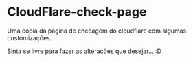 # CloudFlare-check-page
Uma cópia da página de checagem do cloudflare com algumas customizações.


Sinta se livre para fazer as alterações que desejar... :D
